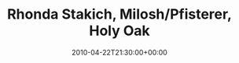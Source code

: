 ---
templateKey: event
guid: 08953c0d-6eab-11ea-99c5-002590d1d1b0
date: 2010-04-22T21:30:00+00:00
eventTime: '9:30pm'
title: Rhonda Stakich, Milosh/Pfisterer, Holy Oak
artist: Rhonda Stakich, Milosh/Pfisterer
city: Toronto
venue: Holy Oak
group: Tim Shia
---